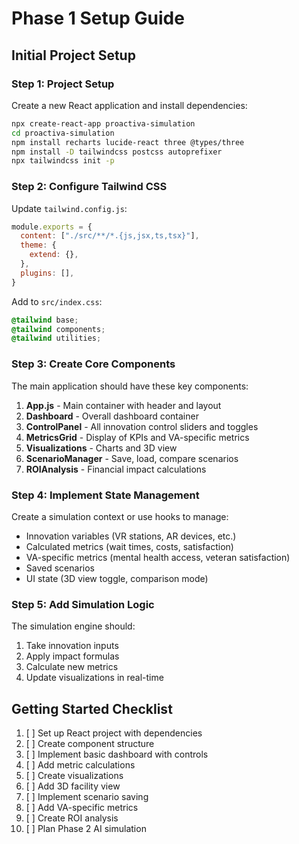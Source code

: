 # Phase 1 Setup Guide

## Initial Project Setup

### Step 1: Project Setup

Create a new React application and install dependencies:

```bash
npx create-react-app proactiva-simulation
cd proactiva-simulation
npm install recharts lucide-react three @types/three
npm install -D tailwindcss postcss autoprefixer
npx tailwindcss init -p
```

### Step 2: Configure Tailwind CSS

Update `tailwind.config.js`:
```javascript
module.exports = {
  content: ["./src/**/*.{js,jsx,ts,tsx}"],
  theme: {
    extend: {},
  },
  plugins: [],
}
```

Add to `src/index.css`:
```css
@tailwind base;
@tailwind components;
@tailwind utilities;
```

### Step 3: Create Core Components

The main application should have these key components:

1. **App.js** - Main container with header and layout
2. **Dashboard** - Overall dashboard container
3. **ControlPanel** - All innovation control sliders and toggles
4. **MetricsGrid** - Display of KPIs and VA-specific metrics
5. **Visualizations** - Charts and 3D view
6. **ScenarioManager** - Save, load, compare scenarios
7. **ROIAnalysis** - Financial impact calculations

### Step 4: Implement State Management

Create a simulation context or use hooks to manage:
- Innovation variables (VR stations, AR devices, etc.)
- Calculated metrics (wait times, costs, satisfaction)
- VA-specific metrics (mental health access, veteran satisfaction)
- Saved scenarios
- UI state (3D view toggle, comparison mode)

### Step 5: Add Simulation Logic

The simulation engine should:
1. Take innovation inputs
2. Apply impact formulas
3. Calculate new metrics
4. Update visualizations in real-time

## Getting Started Checklist

1. [ ] Set up React project with dependencies
2. [ ] Create component structure
3. [ ] Implement basic dashboard with controls
4. [ ] Add metric calculations
5. [ ] Create visualizations
6. [ ] Add 3D facility view
7. [ ] Implement scenario saving
8. [ ] Add VA-specific metrics
9. [ ] Create ROI analysis
10. [ ] Plan Phase 2 AI simulation